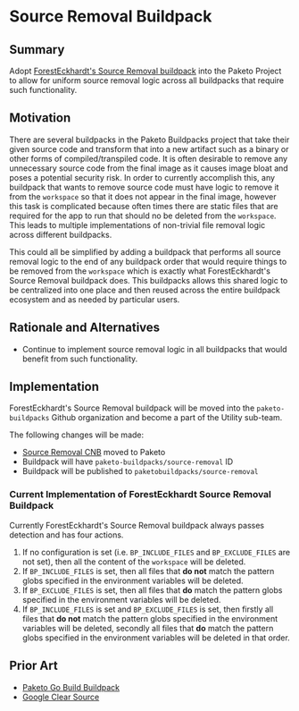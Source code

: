 # Source Removal Buildpack

## Summary

Adopt [ForestEckhardt's Source Removal buildpack](https://github.com/ForestEckhardt/source-removal)
into the Paketo Project to allow for uniform source removal logic across all
buildpacks that require such functionality.

## Motivation

There are several buildpacks in the Paketo Buildpacks project that take their
given source code and transform that into a new artifact such as a binary or
other forms of compiled/transpiled code. It is often desirable to remove any
unnecessary source code from the final image as it causes image bloat and poses
a potential security risk. In order to currently accomplish this, any buildpack
that wants to remove source code must have logic to remove it from the
`workspace` so that it does not appear in the final image, however this task is
complicated because often times there are static files that are required for
the app to run that should no be deleted from the `workspace`. This leads to
multiple implementations of non-trivial file removal logic across different
buildpacks.

This could all be simplified by adding a buildpack that performs all source
removal logic to the end of any buildpack order that would require things to be
removed from the `workspace` which is exactly what ForestEckhardt's Source
Removal buildpack does. This buildpacks allows this shared logic to be
centralized into one place and then reused across the entire buildpack
ecosystem and as needed by particular users.

## Rationale and Alternatives

- Continue to implement source removal logic in all buildpacks that would
  benefit from such functionality.

## Implementation
ForestEckhardt's Source Removal buildpack will be moved into the
`paketo-buildpacks` Github organization and become a part of the Utility
sub-team.

The following changes will be made:
- [Source Removal CNB](https://github.com/ForestEckhardt/source-removal) moved to Paketo
- Buildpack will have `paketo-buildpacks/source-removal` ID
- Buildpack will be published to `paketobuildpacks/source-removal`


### Current Implementation of ForestEckhardt Source Removal Buildpack
Currently ForestEckhardt's Source Removal buildpack always passes detection and
has four actions.

1. If no configuration is set (i.e. `BP_INCLUDE_FILES` and `BP_EXCLUDE_FILES`
   are not set), then all the content of the `workspace` will be deleted.
2. If `BP_INCLUDE_FILES` is set, then all files that **do not** match the
   pattern globs specified in the environment variables will be deleted.
3. If `BP_EXCLUDE_FILES` is set, then all files that **do** match the pattern
   globs specified in the environment variables will be deleted.
4. If `BP_INCLUDE_FILES` is set and `BP_EXCLUDE_FILES` is set, then firstly all
   files that **do not** match the pattern globs specified in the environment
   variables will be deleted, secondly all files that **do** match the pattern
   globs specified in the environment variables will be deleted in that order.

## Prior Art

- [Paketo Go Build Buildpack](https://github.com/paketo-buildpacks/go-build/blob/main/source_deleter.go)
- [Google Clear Source](https://github.com/GoogleCloudPlatform/buildpacks/blob/main/pkg/clearsource/clearsource.go)
